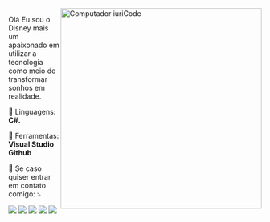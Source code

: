 <img src="https://raw.githubusercontent.com/MicaelliMedeiros/micaellimedeiros/master/image/computer-illustration.png" min-width="400px" max-width="400px" width="400px" align="right" alt="Computador iuriCode">

<p align="left"> 
  Olá Eu sou o Disney mais um apaixonado em utilizar a tecnologia como meio de transformar sonhos em realidade.
</p>

<p align="left">
  🦄 Linguagens: <strong>C#.</strong>
</p>

<p align="left">
  💼 Ferramentas: <strong>Visual Studio</strong>
  <strong>Github</strong>
</p>

<p align="left">
  💌 Se caso quiser entrar em contato comigo: ⤵️
</p>

<p align="left">
  <a href="https://mail.google.com/mail/u/0/?fs=1&to=dineyteixeira@gmail.com&su=Olá Disney&body=Olá Disney&tf=cm" alt="Gmail">
  <img src="https://img.shields.io/badge/-Gmail-FF0000?style=flat-square&labelColor=FF0000&logo=gmail&logoColor=white&link=LINK-DO-SEU-EMAIL" /></a>

  <a href="https://www.linkedin.com/in/disney-teixeira-108b41167/" alt="Linkedin">
  <img src="https://img.shields.io/badge/-Linkedin-0e76a8?style=flat-square&logo=Linkedin&logoColor=white&link=LINK-DO-SEU-LINKEDIN" /></a>

  <a href="https://api.whatsapp.com/send?phone=5567981427177&text=Ol%C3%A1." alt="WhatsApp">
  <img src="https://img.shields.io/badge/-WhatsApp-25d366?style=flat-square&labelColor=25d366&logo=whatsapp&logoColor=white&link=API-DO-SEU-WHATSAPP"/></a>

  <a href="https://www.facebook.com/disney.junior.14/" alt="Facebook">
  <img src="https://img.shields.io/badge/-Facebook-3b5998?style=flat-square&labelColor=3b5998&logo=facebook&logoColor=white&link=LINK-DO-SEU-FACEBOOK"/></a>

  <a href="https://www.instagram.com/disneyjrr/" alt="Instagram">
  <img src="https://img.shields.io/badge/-Instagram-DF0174?style=flat-square&labelColor=DF0174&logo=instagram&logoColor=white&link=LINK-DO-SEU-INSTAGRAM"/></a>
</p>  

